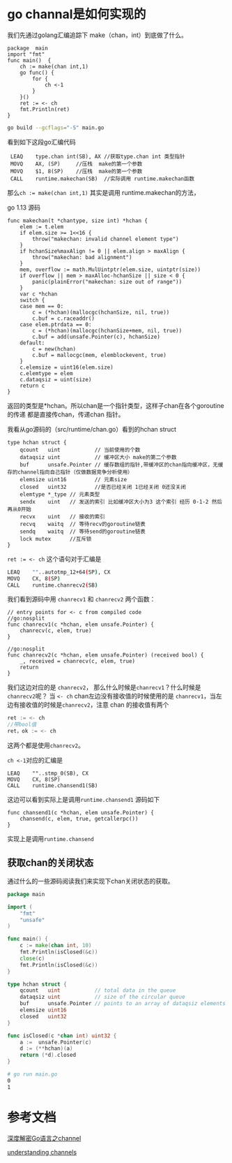 # go channal是如何实现的

我们先通过golang汇编追踪下 make（chan，int）到底做了什么。

```golang
package  main
import "fmt"
func main()  {
	ch := make(chan int,1)
	go func() {
		for {
			ch <-1
		}
	}()
	ret := <- ch
	fmt.Println(ret)
}
```

```bash
go build --gcflags="-S" main.go
```

看到如下这段go汇编代码
```
 LEAQ    type.chan int(SB), AX //获取type.chan int 类型指针
 MOVQ    AX, (SP)     //压栈  make的第一个参数
 MOVQ    $1, 8(SP)    //压栈  make的第一个参数
 CALL    runtime.makechan(SB)  //实际调用 runtime.makechan函数
````

那么`ch := make(chan int,1)` 其实是调用 runtime.makechan的方法，

go 1.13 源码

```golang
func makechan(t *chantype, size int) *hchan {
	elem := t.elem
	if elem.size >= 1<<16 {
		throw("makechan: invalid channel element type")
	}
	if hchanSize%maxAlign != 0 || elem.align > maxAlign {
		throw("makechan: bad alignment")
	}
	mem, overflow := math.MulUintptr(elem.size, uintptr(size))
	if overflow || mem > maxAlloc-hchanSize || size < 0 {
		panic(plainError("makechan: size out of range"))
	}
	var c *hchan
	switch {
	case mem == 0:
		c = (*hchan)(mallocgc(hchanSize, nil, true))
		c.buf = c.raceaddr()
	case elem.ptrdata == 0:
		c = (*hchan)(mallocgc(hchanSize+mem, nil, true))
		c.buf = add(unsafe.Pointer(c), hchanSize)
	default:
		c = new(hchan)
		c.buf = mallocgc(mem, elemblockevent, true)
	}
	c.elemsize = uint16(elem.size)
	c.elemtype = elem
	c.dataqsiz = uint(size)
	return c
}
```

返回的类型是*hchan。所以chan是一个指针类型，这样子chan在各个goroutine的传递
都是直接传chan，传递chan 指针。

我看从go源码的（src/runtime/chan.go）看到的hchan struct
```golang
type hchan struct {
	qcount   uint           // 当前使用的个数
	dataqsiz uint           // 缓冲区大小 make的第二个参数
	buf      unsafe.Pointer // 缓存数组的指针,带缓冲区的chan指向缓冲区，无缓存的channel指向自己指针（仅做数据竞争分析使用）
	elemsize uint16         // 元素size
	closed   uint32         //是否已经关闭 1已经关闭 0还没关闭
	elemtype *_type // 元素类型
	sendx    uint   // 发送的索引 比如缓冲区大小为3 这个索引 经历 0-1-2 然后再从0开始
	recvx    uint   // 接收的索引 
	recvq    waitq  // 等待recv的goroutine链表
	sendq    waitq  // 等待send的goroutine链表
	lock mutex      //互斥锁
}
```

`ret := <- ch` 这个语句对于汇编是
```bash
LEAQ    ""..autotmp_12+64(SP), CX
MOVQ    CX, 8(SP)
CALL    runtime.chanrecv2(SB)
```

我们看到源码中用 `chanrecv1` 和 `chanrecv2` 两个函数：
```golang
// entry points for <- c from compiled code
//go:nosplit
func chanrecv1(c *hchan, elem unsafe.Pointer) {
	chanrecv(c, elem, true)
}

//go:nosplit
func chanrecv2(c *hchan, elem unsafe.Pointer) (received bool) {
	_, received = chanrecv(c, elem, true)
	return
}
```
我们这边对应的是 `chanrecv2`， 那么什么时候是`chanrecv1`？什么时候是`chanrecv2`呢？
当  `<- ch` chan左边没有接收值的时候使用的是 `chanrecv1`，当左边有接收值的时候是`chanrecv2`，注意 chan 的接收值有两个
```go
ret := <- ch
//带bool值
ret，ok := <- ch
```
这两个都是使用`chanrecv2`。



`ch <-1`对应的汇编是
```
LEAQ    ""..stmp_0(SB), CX
MOVQ    CX, 8(SP)
CALL    runtime.chansend1(SB)
```
这边可以看到实际上是调用`runtime.chansend1` 源码如下
```golang
func chansend1(c *hchan, elem unsafe.Pointer) {
	chansend(c, elem, true, getcallerpc())
}
```
实现上是调用`runtime.chansend`



## 获取chan的关闭状态

通过什么的一些源码阅读我们来实现下chan关闭状态的获取。

```go
package main

import (
	"fmt"
	"unsafe"
)

func main() {
	c := make(chan int, 10)
	fmt.Println(isClosed(&c))
	close(c)
	fmt.Println(isClosed(&c))
}

type hchan struct {
	qcount   uint           // total data in the queue
	dataqsiz uint           // size of the circular queue
	buf      unsafe.Pointer // points to an array of dataqsiz elements
	elemsize uint16
	closed   uint32
}

func isClosed(c *chan int) uint32 {
	a :=  unsafe.Pointer(c)
	d := (**hchan)(a)
	return (*d).closed
}
```

```bash
# go run main.go
0
1
```

# 参考文档
[深度解密Go语言之channel](https://www.cnblogs.com/qcrao-2018/p/11220651.html#%E6%8E%A5%E6%94%B6)

[understanding channels](https://speakerd.s3.amazonaws.com/presentations/10ac0b1d76a6463aa98ad6a9dec917a7/GopherCon_v10.0.pdf)